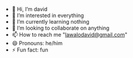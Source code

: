 - 👋 Hi, I’m david
- 👀 I’m interested in everything
- 🌱 I’m currently learning nothing
- 💞️ I’m looking to collaborate on anything
- 📫 How to reach me "lawalodavid@gmail.com"
- 😄 Pronouns: he/him
- ⚡ Fun fact: fun

<!---
lawalodavid/lawalodavid is a ✨ special ✨ repository because its `README.md` (this file) appears on your GitHub profile.
You can click the Preview link to take a look at your changes.
--->
